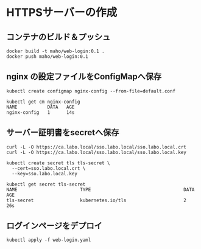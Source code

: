 # HTTPSサーバーの作成

## コンテナのビルド＆プッシュ

~~~
docker build -t maho/web-login:0.1 .
docker push maho/web-login:0.1
~~~



## nginx の設定ファイルをConfigMapへ保存


~~~
kubectl create configmap nginx-config --from-file=default.conf

kubectl get cm nginx-config
NAME           DATA   AGE
nginx-config   1      14s
~~~


## サーバー証明書をsecretへ保存


~~~
curl -L -O https://ca.labo.local/sso.labo.local/sso.labo.local.crt 
curl -L -O https://ca.labo.local/sso.labo.local/sso.labo.local.key

kubectl create secret tls tls-secret \
  --cert=sso.labo.local.crt \
  --key=sso.labo.local.key

kubectl get secret tls-secret
NAME                       TYPE                                  DATA   AGE
tls-secret                 kubernetes.io/tls                     2      26s
~~~


## ログインページをデプロイ


~~~
kubectl apply -f web-login.yaml 
~~~



